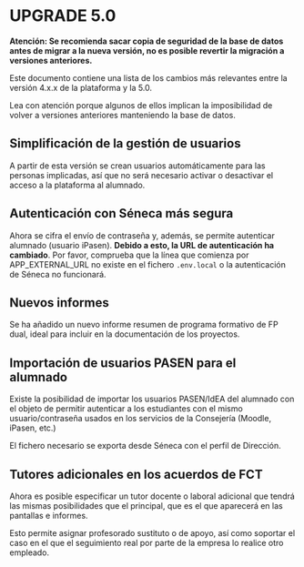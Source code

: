 UPGRADE 5.0
===========

**Atención: Se recomienda sacar copia de seguridad de la base de datos antes de migrar
a la nueva versión, no es posible revertir la migración a versiones anteriores.**

Este documento contiene una lista de los cambios más relevantes entre la versión 4.x.x
de la plataforma y la 5.0.

Lea con atención porque algunos de ellos implican la imposibilidad de volver a versiones anteriores
manteniendo la base de datos.

Simplificación de la gestión de usuarios
----------------------------------------
A partir de esta versión se crean usuarios automáticamente para las personas implicadas, así
que no será necesario activar o desactivar el acceso a la plataforma al alumnado.

Autenticación con Séneca más segura
-----------------------------------
Ahora se cifra el envío de contraseña y, además, se permite autenticar alumnado (usuario iPasen).
**Debido a esto, la URL de autenticación ha cambiado**. Por favor, comprueba que la línea que comienza
por APP_EXTERNAL_URL no existe en el fichero `.env.local` o la autenticación de Séneca
no funcionará.

Nuevos informes
---------------
Se ha añadido un nuevo informe resumen de programa formativo de FP dual, ideal para incluir
en la documentación de los proyectos.

Importación de usuarios PASEN para el alumnado
----------------------------------------------
Existe la posibilidad de importar los usuarios PASEN/IdEA del alumnado con el objeto de permitir
autenticar a los estudiantes con el mismo usuario/contraseña usados en los servicios de la
Consejería (Moodle, iPasen, etc.)

El fichero necesario se exporta desde Séneca con el perfil de Dirección.

Tutores adicionales en los acuerdos de FCT
------------------------------------------
Ahora es posible especificar un tutor docente o laboral adicional que tendrá
las mismas posibilidades que el principal, que es el que aparecerá en las
pantallas e informes.

Esto permite asignar profesorado sustituto o de apoyo, así como soportar el caso
en el que el seguimiento real por parte de la empresa lo realice otro empleado.
